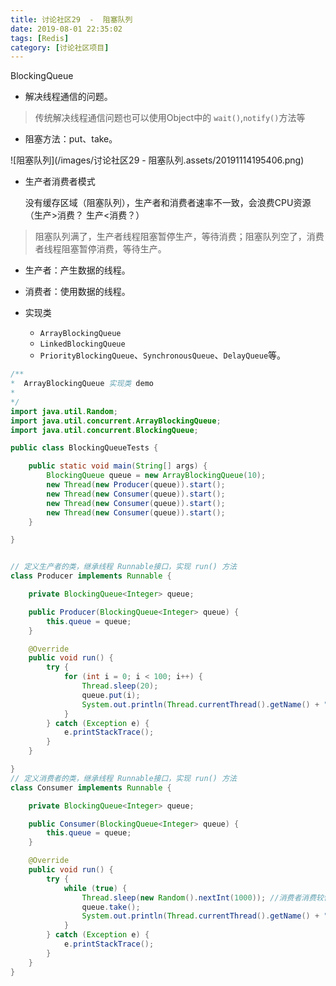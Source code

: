 ```yaml
---
title: 讨论社区29  -  阻塞队列
date: 2019-08-01 22:35:02
tags: [Redis]
category: [讨论社区项目]
---
```


BlockingQueue

- 解决线程通信的问题。

> 传统解决线程通信问题也可以使用Object中的 `wait()`,`notify()`方法等

- 阻塞方法：put、take。

![阻塞队列](/images/讨论社区29 - 阻塞队列.assets/20191114195406.png)

- 生产者消费者模式

  没有缓存区域（阻塞队列），生产者和消费者速率不一致，会浪费CPU资源（生产>消费？ 生产<消费？）
> 阻塞队列满了，生产者线程阻塞暂停生产，等待消费；阻塞队列空了，消费者线程阻塞暂停消费，等待生产。


  - 生产者：产生数据的线程。
  - 消费者：使用数据的线程。

- 实现类

  - `ArrayBlockingQueue`
  - `LinkedBlockingQueue`
  - `PriorityBlockingQueue`、`SynchronousQueue`、`DelayQueue`等。

```java
/**
*  ArrayBlockingQueue 实现类 demo
*
*/
import java.util.Random;
import java.util.concurrent.ArrayBlockingQueue;
import java.util.concurrent.BlockingQueue;

public class BlockingQueueTests {

    public static void main(String[] args) {
        BlockingQueue queue = new ArrayBlockingQueue(10);
        new Thread(new Producer(queue)).start();
        new Thread(new Consumer(queue)).start();
        new Thread(new Consumer(queue)).start();
        new Thread(new Consumer(queue)).start();
    }

}


// 定义生产者的类，继承线程 Runnable接口，实现 run() 方法
class Producer implements Runnable {

    private BlockingQueue<Integer> queue;

    public Producer(BlockingQueue<Integer> queue) {
        this.queue = queue;
    }

    @Override
    public void run() {
        try {
            for (int i = 0; i < 100; i++) {
                Thread.sleep(20);
                queue.put(i);
                System.out.println(Thread.currentThread().getName() + "生产:" + queue.size());
            }
        } catch (Exception e) {
            e.printStackTrace();
        }
    }

}
// 定义消费者的类，继承线程 Runnable接口，实现 run() 方法
class Consumer implements Runnable {

    private BlockingQueue<Integer> queue;

    public Consumer(BlockingQueue<Integer> queue) {
        this.queue = queue;
    }

    @Override
    public void run() {
        try {
            while (true) {
                Thread.sleep(new Random().nextInt(1000)); //消费者消费较慢
                queue.take();
                System.out.println(Thread.currentThread().getName() + "消费:" + queue.size());
            }
        } catch (Exception e) {
            e.printStackTrace();
        }
    }
}
```

